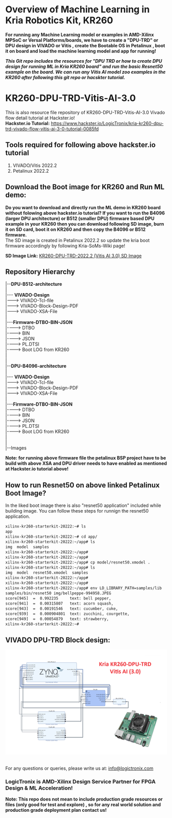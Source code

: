 # Overview of Machine Learning in Kria Robotics Kit, KR260
**For running any Machine Learning model or examples in AMD-Xilinx MPSoC or Versal Platforms/boards, we have to create a "DPU-TRD" or DPU design in VIVADO or Vitis , create the Bootable OS in Petalinux , boot it on board and load the machine learning model and app for running!**

***This Git repo includes the resources for "DPU TRD or how to create DPU design for running ML in Kria KR260 board" and run the basic Resnet50 example on the board. We can run any Vitis AI model zoo examples in the KR260 after following this git repo or hacskter tutorial.***

# KR260-DPU-TRD-Vitis-AI-3.0
This is also resource file repository of KR260-DPU-TRD-Vitis-AI-3.0 Vivado flow detail tutorial at Hackster.io! \
**Hackster.io Tutorial:** https://www.hackster.io/LogicTronix/kria-kr260-dpu-trd-vivado-flow-vitis-ai-3-0-tutorial-0085fd

## Tools required for following above hackster.io tutorial
1. VIVADO/Vitis 2022.2 
2. Petalinux 2022.2 

## Download the Boot image for KR260 and Run ML demo:
**Do you want to download and directly run the ML demo in KR260 board without folowing above hackster.io tutorial? If you want to run the B4096 (larger DPU architecture) or B512 (smaller DPU) firmware based DPU example in your KR260 then you can download following SD image, burn it on SD card, boot it on KR260 and then copy the B4096 or B512 firmware.** 
\
The SD image is created in Petalinux 2022.2 so update the kria boot firmware accordingly by following Kria-SoMs-Wiki page!

**SD Image Link:** [KR260-DPU-TRD-2022.2 (Vitis AI 3.0) SD Image](https://drive.google.com/file/d/1tRdoWkcW5G6yxVE_5qjON5FfCq9IKS6E/view?usp=sharing)


## Repository Hierarchy

|--**DPU-B512-architecture** \
| \
|--- **VIVADO-Design**\
|---> VIVADO-Tcl-file\
|---> VIVADO-Block-Design-PDF\
|---> VIVADO-XSA-File\
| \
|---**Firmware-DTBO-BIN-JSON** \
|----> DTBO \
|----> BIN \
|----> JSON \
|----> PL.DTSI \
|----> Boot LOG from KR260 \
| \
| \
|--**DPU-B4096-architecture**\
| \
|--- **VIVADO-Design** \
|---> VIVADO-Tcl-file \
|---> VIVADO-Block-Design-PDF \
|---> VIVADO-XSA-File \
| \
|---**Firmware-DTBO-BIN-JSON** \
|----> DTBO \
|----> BIN \
|----> JSON \
|----> PL.DTSI \
|----> Boot LOG from KR260 \
| \
|\
|--Images

**Note: for running above firmware file the petalinux BSP project have to be build with above XSA and DPU driver needs to have enabled as mentioned at Hackster.io tutorial above!**

## How to run Resnet50 on above linked Petalinux Boot Image?
In the liked boot image there is also "resnet50 application" included while building image. You can follow these steps for runnign the resnet50 application.
```
xilinx-kr260-starterkit-20222:~# ls
app
xilinx-kr260-starterkit-20222:~# cd app/
xilinx-kr260-starterkit-20222:~/app# ls
img  model  samples
xilinx-kr260-starterkit-20222:~/app# 
xilinx-kr260-starterkit-20222:~/app# 
xilinx-kr260-starterkit-20222:~/app# cp model/resnet50.xmodel .
xilinx-kr260-starterkit-20222:~/app# ls
img  model  resnet50.xmodel  samples
xilinx-kr260-starterkit-20222:~/app# 
xilinx-kr260-starterkit-20222:~/app# 
xilinx-kr260-starterkit-20222:~/app# env LD_LIBRARY_PATH=samples/lib samples/bin/resnet50 img/bellpeppe-994958.JPEG
score[945]  =  0.992235     text: bell pepper,
score[941]  =  0.00315807   text: acorn squash,
score[943]  =  0.00191546   text: cucumber, cuke,
score[939]  =  0.000904801  text: zucchini, courgette,
score[949]  =  0.00054879   text: strawberry,
xilinx-kr260-starterkit-20222:~#
```

## VIVADO DPU-TRD Block design:
![KR260-DPU-TRD](https://github.com/LogicTronixInc/KR260-DPU-TRD-Vitis-AI-3.0/blob/master/Images/KR260-DPU-TRD-Hackster-LogicTronix.png) 

\
For any questions or queries, please write us at: info@logictronix.com

### LogicTronix is AMD-Xilinx Design Service Partner for FPGA Design & ML Acceleration! 

**Note: This repo does not mean to include production grade resources or files (only good for test and explore) , so for any real world solution and production grade deployment plan contact us!**

